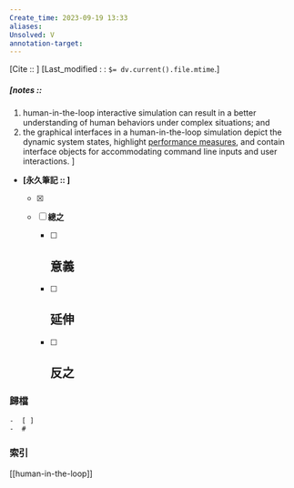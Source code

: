 ```yaml
---
Create_time: 2023-09-19 13:33
aliases: 
Unsolved: V
annotation-target:
---
```

[Cite ::  ]
[Last_modified : : `$= dv.current().file.mtime`.]
##### [notes ::  
1) human-in-the-loop interactive simulation can result in a better understanding of human behaviors under complex situations; and
2) the graphical interfaces in a human-in-the-loop simulation depict the dynamic system states, highlight [performance measures](https://www.sciencedirect.com/topics/engineering/performance-measure-psi "Learn more about performance measures from ScienceDirect's AI-generated Topic Pages"), and contain interface objects for accommodating command line inputs and user interactions.
]

- **[永久筆記 :: ]**
	
	- [x]
	
	- [ ] **總之**
		
		- [ ] **意義**
			-
		
		- [ ] **延伸**
			- 
		
		- [ ] **反之**
			-
		


### 歸檔 
	-  [ ]
	-  #

### 索引
[[human-in-the-loop]]